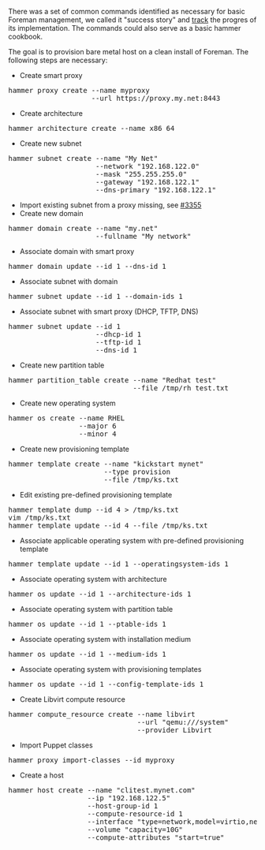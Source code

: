 
There was a set of common commands identified as necessary for basic Foreman management, we called it "success story" and [track](http://projects.theforeman.org/issues/3297) the progres of its implementation. The commands could also serve as a basic hammer cookbook.

The goal is to provision bare metal host on a clean install of Foreman. The following steps are necessary:

* Create smart proxy
<pre>
hammer proxy create --name myproxy
                    --url https://proxy.my.net:8443
</pre>
* Create architecture
<pre>
hammer architecture create --name x86_64
</pre>
* Create new subnet
<pre>
hammer subnet create --name "My Net"
                     --network "192.168.122.0"
                     --mask "255.255.255.0"
                     --gateway "192.168.122.1"
                     --dns-primary "192.168.122.1"
</pre>
* Import existing subnet from a proxy
    missing, see [#3355](http://projects.theforeman.org/issues/3355)
* Create new domain
<pre>
hammer domain create --name "my.net"
                     --fullname "My network"
</pre>
* Associate domain with smart proxy
<pre>
hammer domain update --id 1 --dns-id 1
</pre>
* Associate subnet with domain
<pre>
hammer subnet update --id 1 --domain-ids 1
</pre>
* Associate subnet with smart proxy (DHCP, TFTP, DNS)
<pre>
hammer subnet update --id 1
                     --dhcp-id 1
                     --tftp-id 1
                     --dns-id 1
</pre>
* Create new partition table
<pre>
hammer partition_table create --name "Redhat test"
                              --file /tmp/rh_test.txt
</pre>
* Create new operating system
<pre>
hammer os create --name RHEL
                 --major 6
                 --minor 4
</pre>
* Create new provisioning template
<pre>
hammer template create --name "kickstart mynet"
                       --type provision
                       --file /tmp/ks.txt
</pre>
* Edit existing pre-defined provisioning template
<pre>
hammer template dump --id 4 > /tmp/ks.txt
vim /tmp/ks.txt
hammer template update --id 4 --file /tmp/ks.txt
</pre>
* Associate applicable operating system with pre-defined provisioning template
<pre>
hammer template update --id 1 --operatingsystem-ids 1
</pre>
* Associate operating system with architecture
<pre>
hammer os update --id 1 --architecture-ids 1
</pre>
* Associate operating system with partition table
<pre>
hammer os update --id 1 --ptable-ids 1
</pre>
* Associate operating system with installation medium
<pre>
hammer os update --id 1 --medium-ids 1
</pre>
* Associate operating system with provisioning templates
<pre>
hammer os update --id 1 --config-template-ids 1
</pre>
* Create Libvirt compute resource
<pre>
hammer compute_resource create --name libvirt
                               --url "qemu:///system"
                               --provider Libvirt
</pre>
* Import Puppet classes
<pre>
hammer proxy import-classes --id myproxy
</pre>
* Create a host
<pre>
hammer host create --name "clitest.mynet.com"
                   --ip "192.168.122.5"
                   --host-group-id 1
                   --compute-resource-id 1
                   --interface "type=network,model=virtio,network=default"
                   --volume "capacity=10G"
                   --compute-attributes "start=true"
</pre>
